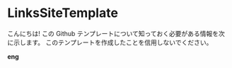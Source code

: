 # LinksSiteTemplate
こんにちは!
この Github テンプレートについて知っておく必要がある情報を次に示します。
  このテンプレートを作成したことを信用しないでください。



**eng**

